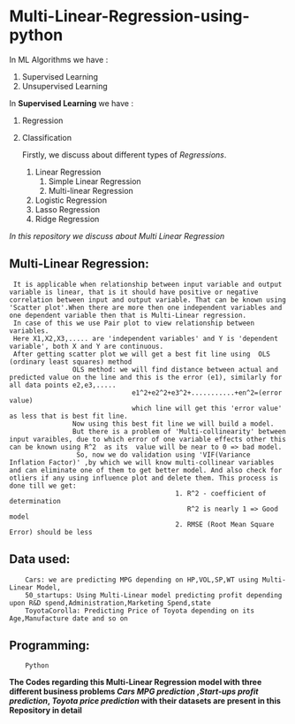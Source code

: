 # Multi-Linear-Regression-using-python

In ML Algorithms we have :
1. Supervised Learning
2. Unsupervised Learning


In **Supervised Learning** we have :
1. Regression
2. Classification

     Firstly, we discuss about different types of *Regressions*.
      1. Linear Regression
          1. Simple Linear Regression
          2. Multi-linear Regression
      2. Logistic Regression
      3. Lasso Regression 
      4. Ridge Regression
     
     
 *In this repository we discuss about Multi Linear Regression*
 
 ##  Multi-Linear Regression:
 
     It is applicable when relationship between input variable and output variable is linear, that is it should have positive or negative correlation between input and output variable. That can be known using 'Scatter plot'.When there are more then one independent variables and one dependent variable then that is Multi-Linear regression.
     In case of this we use Pair plot to view relationship between variables.
     Here X1,X2,X3,..... are 'independent variables' and Y is 'dependent variable', both X and Y are continuous.
     After getting scatter plot we will get a best fit line using  OLS (ordinary least squares) method 
                    OLS method: we will find distance between actual and predicted value on the line and this is the error (e1), similarly for all data points e2,e3,.....
                                   e1^2+e2^2+e3^2+...........+en^2=(error value)
                                   which line will get this 'error value' as less that is best fit line.
                    Now using this best fit line we will build a model.
                    But there is a problem of 'Multi-collinearity' between input varaibles, due to which error of one variable effects other this can be known using R^2  as its  value will be near to 0 => bad model.
                     So, now we do validation using 'VIF(Variance Inflation Factor)' ,by which we will know multi-collinear variables and can eliminate one of them to get better model. And also check for otliers if any using influence plot and delete them. This process is done till we get:
                                              1. R^2 - coefficient of determination
                                                 R^2 is nearly 1 => Good model
                                              2. RMSE (Root Mean Square Error) should be less 
                       
 
## Data used:
        Cars: we are predicting MPG depending on HP,VOL,SP,WT using Multi-Linear Model,
        50_startups: Using Multi-Linear model predicting profit depending upon R&D spend,Administration,Marketing Spend,state
        ToyotaCorolla: Predicting Price of Toyota depending on its Age,Manufacture date and so on
        
        
## Programming:
        Python
        
        
**The Codes regarding this Multi-Linear Regression model with three different business problems *Cars MPG prediction* ,*Start-ups profit prediction*, *Toyota price prediction* with their datasets are present in this Repository in detail**


